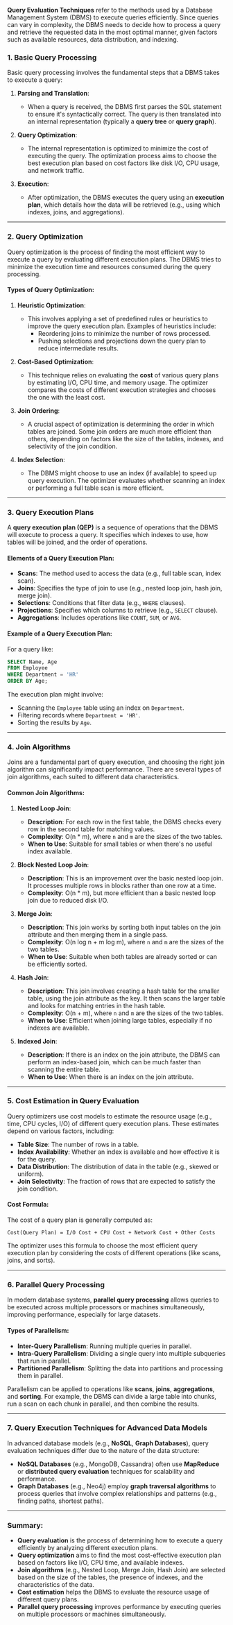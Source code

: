 **Query Evaluation Techniques** refer to the methods used by a Database Management System (DBMS) to execute queries efficiently. Since queries can vary in complexity, the DBMS needs to decide how to process a query and retrieve the requested data in the most optimal manner, given factors such as available resources, data distribution, and indexing.

### **1. Basic Query Processing**
Basic query processing involves the fundamental steps that a DBMS takes to execute a query:

1. **Parsing and Translation**: 
   - When a query is received, the DBMS first parses the SQL statement to ensure it's syntactically correct. The query is then translated into an internal representation (typically a **query tree** or **query graph**).
   
2. **Query Optimization**:
   - The internal representation is optimized to minimize the cost of executing the query. The optimization process aims to choose the best execution plan based on cost factors like disk I/O, CPU usage, and network traffic.

3. **Execution**:
   - After optimization, the DBMS executes the query using an **execution plan**, which details how the data will be retrieved (e.g., using which indexes, joins, and aggregations).

---

### **2. Query Optimization**
Query optimization is the process of finding the most efficient way to execute a query by evaluating different execution plans. The DBMS tries to minimize the execution time and resources consumed during the query processing.

#### **Types of Query Optimization**:
1. **Heuristic Optimization**:
   - This involves applying a set of predefined rules or heuristics to improve the query execution plan. Examples of heuristics include:
     - Reordering joins to minimize the number of rows processed.
     - Pushing selections and projections down the query plan to reduce intermediate results.
   
2. **Cost-Based Optimization**:
   - This technique relies on evaluating the **cost** of various query plans by estimating I/O, CPU time, and memory usage. The optimizer compares the costs of different execution strategies and chooses the one with the least cost.
   
3. **Join Ordering**:
   - A crucial aspect of optimization is determining the order in which tables are joined. Some join orders are much more efficient than others, depending on factors like the size of the tables, indexes, and selectivity of the join condition.

4. **Index Selection**:
   - The DBMS might choose to use an index (if available) to speed up query execution. The optimizer evaluates whether scanning an index or performing a full table scan is more efficient.

---

### **3. Query Execution Plans**
A **query execution plan (QEP)** is a sequence of operations that the DBMS will execute to process a query. It specifies which indexes to use, how tables will be joined, and the order of operations.

#### **Elements of a Query Execution Plan**:
- **Scans**: The method used to access the data (e.g., full table scan, index scan).
- **Joins**: Specifies the type of join to use (e.g., nested loop join, hash join, merge join).
- **Selections**: Conditions that filter data (e.g., `WHERE` clauses).
- **Projections**: Specifies which columns to retrieve (e.g., `SELECT` clause).
- **Aggregations**: Includes operations like `COUNT`, `SUM`, or `AVG`.

#### **Example of a Query Execution Plan**:
For a query like:
```sql
SELECT Name, Age 
FROM Employee 
WHERE Department = 'HR' 
ORDER BY Age;
```
The execution plan might involve:
- Scanning the `Employee` table using an index on `Department`.
- Filtering records where `Department = 'HR'`.
- Sorting the results by `Age`.

---

### **4. Join Algorithms**
Joins are a fundamental part of query execution, and choosing the right join algorithm can significantly impact performance. There are several types of join algorithms, each suited to different data characteristics.

#### **Common Join Algorithms**:

1. **Nested Loop Join**:
   - **Description**: For each row in the first table, the DBMS checks every row in the second table for matching values.
   - **Complexity**: O(n * m), where `n` and `m` are the sizes of the two tables.
   - **When to Use**: Suitable for small tables or when there's no useful index available.

2. **Block Nested Loop Join**:
   - **Description**: This is an improvement over the basic nested loop join. It processes multiple rows in blocks rather than one row at a time.
   - **Complexity**: O(n * m), but more efficient than a basic nested loop join due to reduced disk I/O.

3. **Merge Join**:
   - **Description**: This join works by sorting both input tables on the join attribute and then merging them in a single pass.
   - **Complexity**: O(n log n + m log m), where `n` and `m` are the sizes of the two tables.
   - **When to Use**: Suitable when both tables are already sorted or can be efficiently sorted.

4. **Hash Join**:
   - **Description**: This join involves creating a hash table for the smaller table, using the join attribute as the key. It then scans the larger table and looks for matching entries in the hash table.
   - **Complexity**: O(n + m), where `n` and `m` are the sizes of the two tables.
   - **When to Use**: Efficient when joining large tables, especially if no indexes are available.

5. **Indexed Join**:
   - **Description**: If there is an index on the join attribute, the DBMS can perform an index-based join, which can be much faster than scanning the entire table.
   - **When to Use**: When there is an index on the join attribute.

---

### **5. Cost Estimation in Query Evaluation**
Query optimizers use cost models to estimate the resource usage (e.g., time, CPU cycles, I/O) of different query execution plans. These estimates depend on various factors, including:

- **Table Size**: The number of rows in a table.
- **Index Availability**: Whether an index is available and how effective it is for the query.
- **Data Distribution**: The distribution of data in the table (e.g., skewed or uniform).
- **Join Selectivity**: The fraction of rows that are expected to satisfy the join condition.
  
#### **Cost Formula**:
The cost of a query plan is generally computed as:
```
Cost(Query Plan) = I/O Cost + CPU Cost + Network Cost + Other Costs
```

The optimizer uses this formula to choose the most efficient query execution plan by considering the costs of different operations (like scans, joins, and sorts).

---

### **6. Parallel Query Processing**
In modern database systems, **parallel query processing** allows queries to be executed across multiple processors or machines simultaneously, improving performance, especially for large datasets.

#### **Types of Parallelism**:
- **Inter-Query Parallelism**: Running multiple queries in parallel.
- **Intra-Query Parallelism**: Dividing a single query into multiple subqueries that run in parallel.
- **Partitioned Parallelism**: Splitting the data into partitions and processing them in parallel.
  
Parallelism can be applied to operations like **scans**, **joins**, **aggregations**, and **sorting**. For example, the DBMS can divide a large table into chunks, run a scan on each chunk in parallel, and then combine the results.

---

### **7. Query Execution Techniques for Advanced Data Models**
In advanced database models (e.g., **NoSQL**, **Graph Databases**), query evaluation techniques differ due to the nature of the data structure:

- **NoSQL Databases** (e.g., MongoDB, Cassandra) often use **MapReduce** or **distributed query evaluation** techniques for scalability and performance.
- **Graph Databases** (e.g., Neo4j) employ **graph traversal algorithms** to process queries that involve complex relationships and patterns (e.g., finding paths, shortest paths).

---

### **Summary**:
- **Query evaluation** is the process of determining how to execute a query efficiently by analyzing different execution plans.
- **Query optimization** aims to find the most cost-effective execution plan based on factors like I/O, CPU time, and available indexes.
- **Join algorithms** (e.g., Nested Loop, Merge Join, Hash Join) are selected based on the size of the tables, the presence of indexes, and the characteristics of the data.
- **Cost estimation** helps the DBMS to evaluate the resource usage of different query plans.
- **Parallel query processing** improves performance by executing queries on multiple processors or machines simultaneously.
